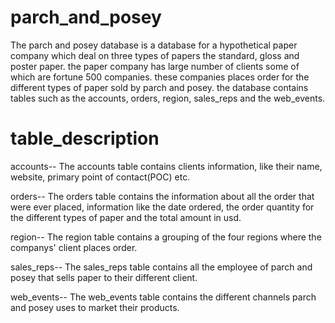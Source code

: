 # parch_and_posey
The parch and posey database is a database for a hypothetical paper company which deal on three types of papers the standard, gloss and poster paper. the paper company has large number of clients some of which are fortune 500 companies. these companies places order for the different types of paper sold by parch and posey. the database contains tables such as the  accounts, orders, region, sales_reps and the web_events.

# table_description
accounts--	The accounts table contains clients information, like their name, website, primary point of contact(POC) etc.

orders--	The orders table contains the information about all the order that were ever placed, information like the date ordered, the order quantity for the different types of paper and the total amount in usd.

region--	The region table contains a grouping of the four regions where the companys' client places order.
 
sales_reps--	The sales_reps table contains all the employee of parch and posey that sells paper to their different client.
 
web_events--	The web_events table contains the different channels parch and posey uses to market their products.
